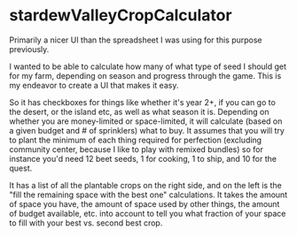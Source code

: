 # stardewValleyCropCalculator
Primarily a nicer UI than the spreadsheet I was using for this purpose previously.

I wanted to be able to calculate how many of what type of seed I should get for my farm, depending on season and progress through the game.
This is my endeavor to create a UI that makes it easy.

So it has checkboxes for things like whether it's year 2+, if you can go to the desert, or the island etc, as well as what season it is.
Depending on whether you are money-limited or space-limited, it will calculate (based on a given budget and # of sprinklers) what to buy.
It assumes that you will try to plant the minimum of each thing required for perfection (excluding community center, because I like to play with remixed bundles)
so for instance you'd need 12 beet seeds, 1 for cooking, 1 to ship, and 10 for the quest.

It has a list of all the plantable crops on the right side, and on the left is the "fill the remaining space with the best one" calculations.
It takes the amount of space you have, the amount of space used by other things, the amount of budget available, etc. into account to tell you what fraction of your space to fill with your best vs. second best crop.


